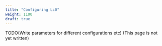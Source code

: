 ```yaml
---
title: "Configuring Lc0"
weight: 1100
draft: true
---
```


TODO(Write parameters for different configurations etc)
(This page is not yet written)